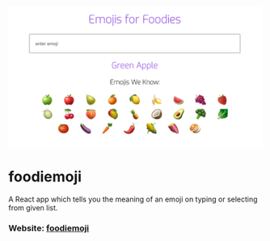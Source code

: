 ![foodiemoji](images/foodiemoji.png)

# foodiemoji

A React app which tells you the meaning of an emoji on typing or selecting from given list.

### Website: [foodiemoji](https://666s8.csb.app/)
